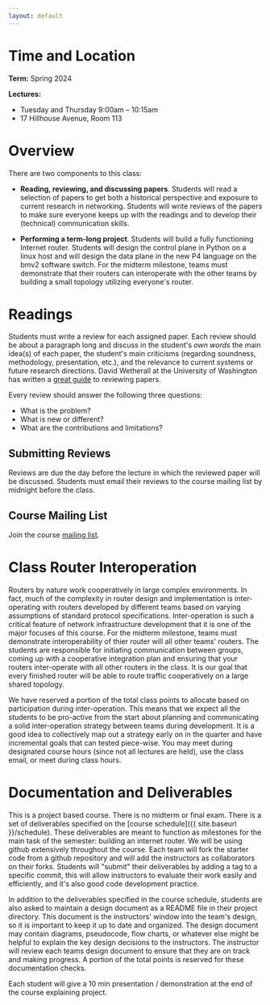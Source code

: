 ```yaml
---
layout: default
---
```


# Time and Location

**Term:** Spring 2024

**Lectures:** 
   * Tuesday and Thursday 9:00am – 10:15am
   * 17 Hillhouse Avenue, Room 113

# Overview

There are two components to this class:

* __Reading, reviewing, and discussing papers__. Students will read a selection of papers to get both a historical perspective and exposure to current research in networking. Students will write reviews of the papers to make sure everyone keeps up with the readings and to develop their (technical) communication skills.

* __Performing a term-long project__. Students will build  a fully functioning Internet router. Students will design the control plane in Python on a linux host and will design the data plane in the new P4 language on the bmv2 software switch. For the midterm milestone, teams must demonstrate that their routers can interoperate with the other teams by building a small topology utilizing everyone's router.

# Readings

Students must write a review for each assigned paper. Each review should be about a paragraph long and discuss in the student's _own words_ the main idea(s) of each paper, the student's main criticisms (regarding soundness, methodology, presentation, etc.), and the relevance to current systems or future research directions. David Wetherall at the University of Washington has written a [great guide](https://courses.cs.washington.edu/courses/cse561/02sp/reviews.pdf) to reviewing papers.

Every review should answer the following three questions:

* What is the problem?
* What is new or different?
* What are the contributions and limitations?

## Submitting Reviews
Reviews are due the day before the lecture in which the reviewed paper will be
discussed. Students must email their reviews to the course mailing list by midnight before the class.


## Course Mailing List

Join the course <a href="http://mailman.cs.yale.edu/mailman/listinfo/cpsc435-spring2024">mailing list</a>. 

# Class Router Interoperation

Routers by nature work cooperatively in large complex environments. In fact, much of the complexity in router design and implementation is inter-operating with routers developed by different teams based on varying assumptions of standard protocol specifications. Inter-operation is such a critical feature of network infrastructure development that it is one of the major focuses of this course. For the midterm milestone, teams must demonstrate interoperability of thier router will all other teams' routers. The students are responsible for initiating communication between groups, coming up with a cooperative integration plan and ensuring that your routers inter-operate with all other routers in the class. It is our goal that every finished router will be able to route traffic cooperatively on a large shared topology.

We have reserved a portion of the total class points to allocate based on participation during inter-operation. This means that we expect all the students to be pro-active from the start about planning and communicating a solid inter-operation strategy between teams during development. It is a good idea to collectively map out a strategy early on in the quarter and have incremental goals that can tested piece-wise. You may meet during designated course hours (since not all lectures are held), use the class email, or meet during class hours.

# Documentation and Deliverables

This is a project based course. There is no midterm or final exam. There is a set of deliverables specified on the [course schedule]({{ site.baseurl }}/schedule). These deliverables are meant to function as milestones for the main task of the semester: building an internet router. We will be using github extensively throughout the course. Each team will fork the starter code from a github repository and will add the instructors as collaborators on their forks. Students will "submit" their deliverables by adding a tag to a specific commit, this will allow instructors to evaluate their work easily and efficiently, and it's also good code development practice.

In addition to the deliverables specified in the course schedule, students are also asked to maintain a design document as a README file in their project directory. This document is the instructors' window into the team's design, so it is important to keep it up to date and organized. The design document may contain diagrams, pseudocode, flow charts, or whatever else might be helpful to explain the key design decisions to the instructors. The instructor will review each teams design document to ensure that they are on track and making progress. A portion of the total points is reserved for these documentation checks.

Each student will give a 10 min presentation / demonstration at the end of the course explaining project.


